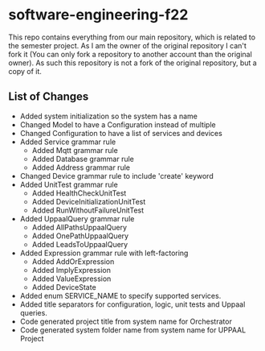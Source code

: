 # software-engineering-f22

This repo contains everything from our main repository, which is related to the semester project. As I am the owner of the original repository I can't fork it (You can only fork a repository to another account than the original owner). As such this repository is not a fork of the original repository, but a copy of it.

## List of Changes

- Added system initialization so the system has a name
- Changed Model to have a Configuration instead of multiple
- Changed Configuration to have a list of services and devices
- Added Service grammar rule
  - Added Mqtt grammar rule
  - Added Database grammar rule
  - Added Address grammar rule
- Changed Device grammar rule to include 'create' keyword
- Added UnitTest grammar rule
  - Added HealthCheckUnitTest
  - Added DeviceInitializationUnitTest
  - Added RunWithoutFailureUnitTest
- Added UppaalQuery grammar rule
  - Added AllPathsUppaalQuery
  - Added OnePathUppaalQuery
  - Added LeadsToUppaalQuery
- Added Expression grammar rule with left-factoring
  - Added AddOrExpression
  - Added ImplyExpression
  - Added ValueExpression
  - Added DeviceState
- Added enum SERVICE_NAME to specify supported services.
- Added title separators for configuration, logic, unit tests and Uppaal queries.
- Code generated project title from system name for Orchestrator
- Code generated system folder name from system name for UPPAAL Project
